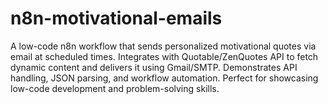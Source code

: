 # n8n-motivational-emails
A low-code n8n workflow that sends personalized motivational quotes via email at scheduled times. Integrates with Quotable/ZenQuotes API to fetch dynamic content and delivers it using Gmail/SMTP. Demonstrates API handling, JSON parsing, and workflow automation. Perfect for showcasing low-code development and problem-solving skills.
